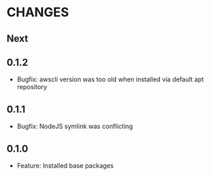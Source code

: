 # CHANGES

## Next

## 0.1.2

- Bugfix: awscli version was too old when installed via default apt repository

## 0.1.1

- Bugfix: NodeJS symlink was conflicting

## 0.1.0

- Feature: Installed base packages
